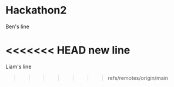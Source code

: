 # Hackathon2

Ben's line

<<<<<<< HEAD
new line
=======
Liam's line
>>>>>>> refs/remotes/origin/main
